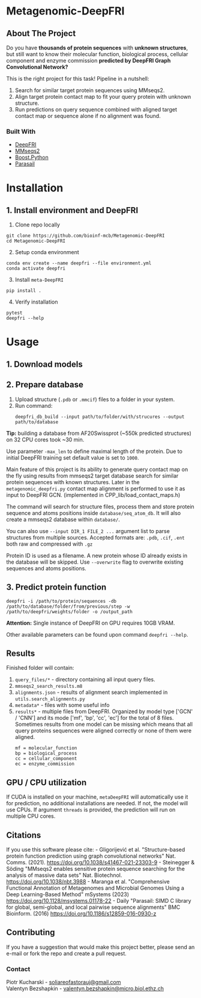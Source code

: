 # Metagenomic-DeepFRI

## About The Project
Do you have **thousands of protein sequences** with **unknown structures**, but still want to know their
molecular function, biological process, cellular component and enzyme commission **predicted by DeepFRI Graph Convolutional Network?**

This is the right project for this task! Pipeline in a nutshell:
1. Search for similar target protein sequences using MMseqs2.
2. Align target protein contact map to fit your query protein with unknown structure.
3. Run predictions on query sequence combined with aligned target contact map or sequence alone if no alignment was found.

### Built With

* [DeepFRI](https://github.com/SoliareofAstora/DeepFRI)
* [MMseqs2](https://github.com/soedinglab/MMseqs2)
* [Boost.Python](https://www.boost.org/doc/libs/1_75_0/libs/python/doc/html/index.html)
* [Parasail](https://github.com/jeffdaily/parasail)

# Installation

## 1. Install environment and DeepFRI

1. Clone repo locally
```{code-block} bash
git clone https://github.com/bioinf-mcb/Metagenomic-DeepFRI
cd Metagenomic-DeepFRI
```
2. Setup conda environment
```{code-block} bash
conda env create --name deepfri --file environment.yml
conda activate deepfri
```
3. Install `meta-DeepFRI`
```{code-block} bash
pip install .
```
4. Verify installation
```{code-block} bash
pytest
deepfri --help
```

# Usage
## 1. Download models

## 2. Prepare database

1. Upload structure (`.pdb` or `.mmcif`) files to a folder in your system.
2. Run command:
   ```
   deepfri_db_build --input path/to/folder/with/strucures --output path/to/database
   ```
**Tip:** building a database from AF20Swissprot (~550k predicted structures) on 32 CPU cores took ~30 min.

Use parameter `-max_len` to define maximal length of the protein. Due to initial DeepFRI training set default value is set to `1000`.

Main feature of this project is its ability to generate query contact map on the fly
using results from mmseqs2 target database search for similar protein sequences with known structures.
Later in the `metagenomic_deepfri.py` contact map alignment is performed to use it as input to DeepFRI GCN.
(implemented in CPP_lib/load_contact_maps.h)

The command will search for structure files,
process them and store protein sequence and atoms positions inside `database/seq_atom_db`.
It will also create a mmseqs2 database within `database/`.

You can also use `--input DIR_1 FILE_2 ...` argument list to parse structures from multiple sources.
Accepted formats are: `.pdb`, `.cif`, `.ent` both raw and compressed with `.gz`

Protein ID is used as a filename. A new protein whose ID already exists in the database will be skipped.
Use `--overwrite` flag to overwrite existing sequences and atoms positions.

## 3. Predict protein function
   ```
   deepfri -i /path/to/protein/sequences -db /path/to/database/folder/from/previous/step -w /path/to/deepfri/weights/folder -o /output_path
   ```
**Attention:** Single instance of DeepFRI on GPU requires 10GB VRAM.

Other available parameters can be found upon command `deepfri --help`.

## Results
Finished folder will contain:
1. `query_files/*` - directory containing all input query files.
2. `mmseqs2_search_results.m8`
3. `alignments.json` - results of alignment search implemented in `utils.search_alignments.py`
4. `metadata*` - files with some useful info
5. `results*` - multiple files from DeepFRI. Organized by model type ['GCN' / 'CNN'] and its mode ['mf', 'bp', 'cc', 'ec'] for the total of 8 files.
Sometimes results from one model can be missing which means that all query proteins sequences were aligned correctly or none of them were aligned.
   ```
   mf = molecular_function
   bp = biological_process
   cc = cellular_component
   ec = enzyme_commission
   ```

## GPU / CPU utilization
If CUDA is installed on your machine, `metaDeepFRI` will automatically use it for prediction, no additional installations are needed. If not, the model will use CPUs. If argument `threads` is provided, the prediction will run on multiple CPU cores.

## Citations
If you use this software please cite:
    - Gligorijević et al. "Structure-based protein function prediction using graph convolutional networks" Nat. Comms. (2021). https://doi.org/10.1038/s41467-021-23303-9
    - Steinegger & Söding "MMseqs2 enables sensitive protein sequence searching for the analysis of massive data sets" Nat. Biotechnol. https://doi.org/10.1038/nbt.3988
    - Maranga et al. "Comprehensive Functional Annotation of Metagenomes and Microbial Genomes Using a Deep Learning-Based Method" mSystems (2023) https://doi.org/10.1128/msystems.01178-22
    - Daily "Parasail: SIMD C library for global, semi-global, and local pairwise sequence alignments" BMC Bioinform. (2016) https://doi.org/10.1186/s12859-016-0930-z

## Contributing

If you have a suggestion that would make this project better, please send an e-mail or fork the repo and create a pull request.

### Contact

Piotr Kucharski - soliareofastorauj@gmail.com \
Valentyn Bezshapkin - valentyn.bezshapkin@micro.biol.ethz.ch

